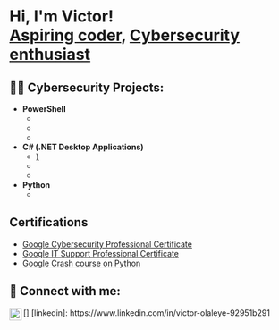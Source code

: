 
<h1>Hi, I'm Victor! <br/><a href="https://github.com/Olavictor541">Aspiring coder</a>, <a href="https://www.linkedin.com/in/victor-olaleye-92951b291
">Cybersecurity enthusiast</a> <a "></a></h1>

<h2>👨‍💻 Cybersecurity Projects:</h2>

- <b>PowerShell</b>
  - []()
  - []()
  - []()
- <b>C# (.NET Desktop Applications)</b>
  - [)]()
  - []()
  - []()
- <b>Python</b>
  - []()

<h2>Certifications</h2>

- [Google Cybersecurity Professional Certificate](https://coursera.org/share/059c705d581a392028b5e9d6059af627)
- [Google IT Support Professional Certificate](https://coursera.org/share/2fbaa2275ec250e914aab147458e4d42)
- [Google Crash course on Python ](https://coursera.org/share/39e3b042b5f297231f07451fd8a8b440)


<h2> 🤳 Connect with me:</h2>
[<img align="left" alt="LinkedIn" width="22px" src="https://cdn.jsdelivr.net/npm/simple-icons@v3/icons/linkedin.svg" />]
[linkedin]: https://www.linkedin.com/in/victor-olaleye-92951b291


<!--
**Olavictor541/Olavictor541** is a ✨ _special_ ✨ repository because its `README.md` (this file) appears on your GitHub profile.

Here are some ideas to get you started:

- 🔭 I’m currently working on ...
- 🌱 I’m currently learning ...
- 👯 I’m looking to collaborate on ...
- 🤔 I’m looking for help with ...
- 💬 Ask me about ...
- 📫 How to reach me: ...
- 😄 Pronouns: ...
- ⚡ Fun fact: ...
-->
